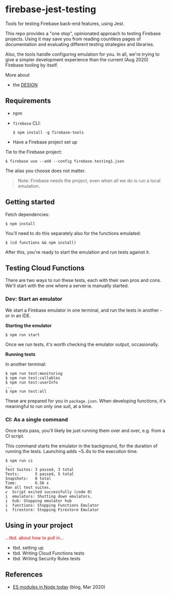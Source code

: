 # firebase-jest-testing

Tools for testing Firebase back-end features, using Jest.

This repo provides a "one stop", opinionated approach to testing Firebase projects. Using it may save you from reading countless pages of documentation and evaluating different testing strategies and libraries.

Also, the tools handle configuring emulation for you. In all, we're trying to give a simpler development experience than the current (Aug 2020) Firebase tooling by itself.

More about

- the [DESIGN](DESIGN.md)

<!-- tbd.
- [writing Cloud Functions tests](...)
- [writing Security Rules tests](...)
-->

## Requirements

- npm
- `firebase` CLI:
   
   `$ npm install -g firebase-tools`
- Have a Firebase project set up

Tie to the Firebase project:

```
$ firebase use --add --config firebase.testing1.json
```

The alias you choose does not matter.

>Note: Firebase needs the project, even when all we do is run a local emulation.

<!-- Q: is this strictly necessary?
Set up the Firestore emulator:

```
$ firebase setup:emulators:firestore
```
-->


## Getting started

Fetch dependencies:

```
$ npm install
```

You'll need to do this separately also for the functions emulated:

```
$ (cd functions && npm install)
```

After this, you're ready to start the emulation and run tests against it.


## Testing Cloud Functions

There are two ways to run these tests, each with their own pros and cons. We'll start with the one where a server is manually started.

### Dev: Start an emulator

We start a Firebase emulator in one terminal, and run the tests in another - or in an IDE.

**Starting the emulator**

```
$ npm run start
```

Once we run tests, it's worth checking the emulator output, occasionally.

**Running tests**

In another terminal:

```
$ npm run test:monitoring
$ npm run test:callables
$ npm run test:userInfo
...
$ npm run test:all
```

These are prepared for you in `package.json`. When developing functions, it's meaningful to run only one suit, at a time.


### CI: As a single command

Once tests pass, you'll likely be just running them over and over, e.g. from a CI script.

This command starts the emulator in the background, for the duration of running the tests. Launching adds ~5..6s to the execution time.

```
$ npm run ci
...
Test Suites: 3 passed, 3 total
Tests:       5 passed, 5 total
Snapshots:   0 total
Time:        6.56 s
Ran all test suites.
✔  Script exited successfully (code 0)
i  emulators: Shutting down emulators.
i  hub: Stopping emulator hub
i  functions: Stopping Functions Emulator
i  firestore: Stopping Firestore Emulator
```


## Using in your project

<font color=red>...tbd. about how to pull in...</font>

- tbd. setting up
- tbd. Writing Cloud Functions tests
- tbd. Writing Security Rules tests


<!--
## Developer notes

The structure is made to resemble that of your Firebase project, so that it would feel normal to test the tools out.

- `functions/`: This is where your Cloud Function sources live. Demanded by Firebase to have this name.
- `test.fns/`: Tests for your cloud functions. Choose a suitable name.
- `src/`: Tool sources. Don't copy to your project but take the files via `npm`.

Some files:

- `firebase.testing1.json`: The Firebase configuration file.
-->

## References

- [ES modules in Node today](https://blog.logrocket.com/es-modules-in-node-today/) (blog, Mar 2020)


